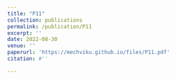 ```yaml
---
title: "P11"
collection: publications
permalink: /publication/P11
excerpt: ''
date: 2022-08-30
venue: ''
paperurl: 'https://mechviku.github.io/files/P11.pdf'
citation: #''

---
```


[Download paper here]: (https://mechviku.github.io/files/P11.pdf)






